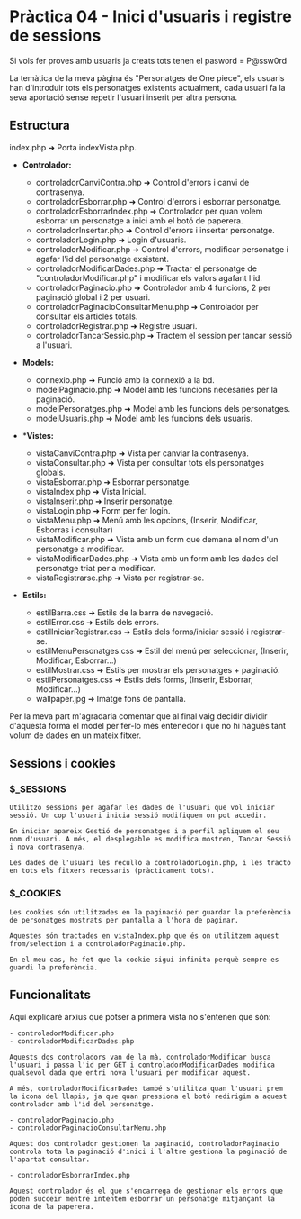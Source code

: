 <!-- Alba Matamoros Morales -->
# Pràctica 04 - Inici d'usuaris i registre de sessions
Si vols fer proves amb usuaris ja creats tots tenen el pasword = P@ssw0rd

La temàtica de la meva pàgina és "Personatges de One piece", els usuaris han d'introduir tots els personatges existents actualment, cada usuari fa la seva aportació sense repetir l'usuari inserit per altra persona.

## Estructura
index.php ➜ Porta indexVista.php.

- **Controlador:**
    - controladorCanviContra.php ➜ Control d'errors i canvi de contrasenya.
    - controladorEsborrar.php ➜ Control d'errors i esborrar personatge.
    - controladorEsborrarIndex.php ➜ Controlador per quan volem esborrar un personatge a inici amb el botó de paperera.
    - controladorInsertar.php ➜ Control d'errors i insertar personatge.
    - controladorLogin.php ➜ Login d'usuaris.
    - controladorModificar.php ➜ Control d'errors, modificar personatge i agafar l'id del personatge exsistent.
    - controladorModificarDades.php ➜ Tractar el personatge de "controladorModificar.php" i modificar els valors agafant l'id.
    - controladorPaginacio.php ➜ Controlador amb 4 funcions, 2 per paginació global i 2 per usuari.
    - controladorPaginacioConsultarMenu.php ➜ Controlador per consultar els articles totals.
    - controladorRegistrar.php ➜ Registre usuari.
    - controladorTancarSessio.php ➜ Tractem el session per tancar sessió a l'usuari.

- **Models:**
    - connexio.php ➜ Funció amb la connexió a la bd.
    - modelPaginacio.php ➜ Model amb les funcions necesaries per la paginació.
    - modelPersonatges.php ➜ Model amb les funcions dels personatges.
    - modelUsuaris.php ➜ Model amb les funcions dels usuaris.

- ***Vistes:**
    - vistaCanviContra.php ➜ Vista per canviar la contrasenya.
    - vistaConsultar.php ➜ Vista per consultar tots els personatges globals.
    - vistaEsborrar.php ➜ Esborrar personatge.
    - vistaIndex.php ➜ Vista Inicial.
    - vistaInserir.php ➜ Inserir personatge.
    - vistaLogin.php ➜ Form per fer login.
    - vistaMenu.php ➜ Menú amb les opcions, (Inserir, Modificar, Esborras i consultar)
    - vistaModificar.php ➜ Vista amb un form que demana el nom d'un personatge a modificar.
    - vistaModificarDades.php ➜ Vista amb un form amb les dades del personatge triat per a modificar.
    - vistaRegistrarse.php ➜ Vista per registrar-se.

- **Estils:**
    - estilBarra.css ➜ Estils de la barra de navegació. 
    - estilError.css ➜ Estils dels errors.
    - estilIniciarRegistrar.css ➜ Estils dels forms/iniciar sessió i registrar-se.
    - estilMenuPersonatges.css ➜ Estil del menú per seleccionar, (Inserir, Modificar, Esborrar...)
    - estilMostrar.css ➜ Estils per mostrar els personatges + paginació.
    - estilPersonatges.css ➜ Estils dels forms, (Inserir, Esborrar, Modificar...)
    - wallpaper.jpg ➜ Imatge fons de pantalla.


Per la meva part m'agradaria comentar que al final vaig decidir dividir d'aquesta forma el model per fer-lo més entenedor i que no hi hagués tant volum de dades en un mateix fitxer.

## Sessions i cookies
### $_SESSIONS
    Utilitzo sessions per agafar les dades de l'usuari que vol iniciar sessió. Un cop l'usuari inicia sessió modifiquem on pot accedir.

    En iniciar apareix Gestió de personatges i a perfil apliquem el seu nom d'usuari. A més, el desplegable es modifica mostren, Tancar Sessió i nova contrasenya.

    Les dades de l'usuari les recullo a controladorLogin.php, i les tracto en tots els fitxers necessaris (pràcticament tots).

### $_COOKIES
    Les cookies són utilitzades en la paginació per guardar la preferència de personatges mostrats per pantalla a l'hora de paginar.

    Aquestes són tractades en vistaIndex.php que és on utilitzem aquest from/selection i a controladorPaginacio.php.

    En el meu cas, he fet que la cookie sigui infinita perquè sempre es guardi la preferència.

## Funcionalitats
Aquí explicaré arxius que potser a primera vista no s'entenen que són:

    - controladorModificar.php
    - controladorModificarDades.php

    Aquests dos controladors van de la mà, controladorModificar busca l'usuari i passa l'id per GET i controladorModificarDades modifica qualsevol dada que entri nova l'usuari per modificar aquest.

    A més, controladorModificarDades també s'utilitza quan l'usuari prem la icona del llapis, ja que quan pressiona el botó redirigim a aquest controlador amb l'id del personatge.

    - controladorPaginacio.php
    - controladorPaginacioConsultarMenu.php

    Aquest dos controlador gestionen la paginació, controladorPaginacio controla tota la paginació d'inici i l'altre gestiona la paginació de l'apartat consultar.

    - controladorEsborrarIndex.php

    Aquest controlador és el que s'encarrega de gestionar els errors que poden succeir mentre intentem esborrar un personatge mitjançant la icona de la paperera.